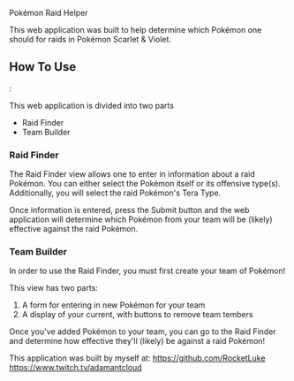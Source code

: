 Pokémon Raid Helper

This web application was built to help determine which Pokémon one should for raids in Pokémon Scarlet & Violet.

<h2>How To Use</h2>:

This web application is divided into two parts
- Raid Finder
- Team Builder

<h3>Raid Finder</h3>
The Raid Finder view allows one to enter in information about a raid Pokémon. You can either select the Pokémon itself or its offensive type(s). Additionally, you will select the raid Pokémon's Tera Type.

Once information is entered, press the Submit button and the web application will determine which Pokémon from your team will be (likely) effective against the raid Pokémon.

<h3>Team Builder</h3>
In order to use the Raid Finder, you must first create your team of Pokémon!

This view has two parts:
1. A form for entering in new Pokémon for your team
2. A display of your current, with buttons to remove team tembers

Once you've added Pokémon to your team, you can go to the Raid Finder and determine how effective they'll (likely) be against a raid Pokémon!

This application was built by myself at:
https://github.com/RocketLuke
https://www.twitch.tv/adamantcloud